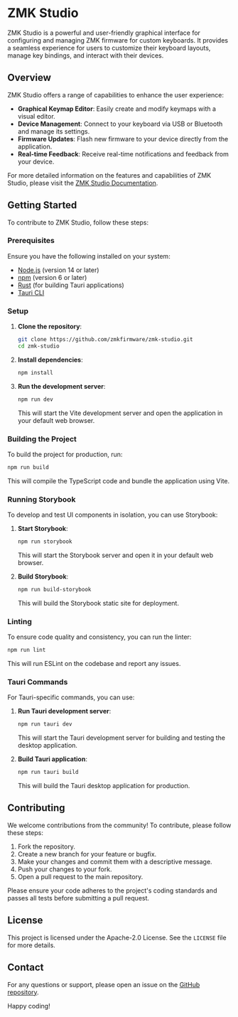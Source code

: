 # ZMK Studio

ZMK Studio is a powerful and user-friendly graphical interface for configuring and managing ZMK firmware for custom keyboards. It provides a seamless experience for users to customize their keyboard layouts, manage key bindings, and interact with their devices.

## Overview

ZMK Studio offers a range of capabilities to enhance the user experience:

- **Graphical Keymap Editor**: Easily create and modify keymaps with a visual editor.
- **Device Management**: Connect to your keyboard via USB or Bluetooth and manage its settings.
- **Firmware Updates**: Flash new firmware to your device directly from the application.
- **Real-time Feedback**: Receive real-time notifications and feedback from your device.

For more detailed information on the features and capabilities of ZMK Studio, please visit the [ZMK Studio Documentation](https://zmk.dev/docs/features/studio#capabilities).

## Getting Started

To contribute to ZMK Studio, follow these steps:

### Prerequisites

Ensure you have the following installed on your system:

- [Node.js](https://nodejs.org/) (version 14 or later)
- [npm](https://www.npmjs.com/) (version 6 or later)
- [Rust](https://www.rust-lang.org/tools/install) (for building Tauri applications)
- [Tauri CLI](https://tauri.app/v1/guides/getting-started/prerequisites/)

### Setup

1. **Clone the repository**:

   ```sh
   git clone https://github.com/zmkfirmware/zmk-studio.git
   cd zmk-studio
   ```

2. **Install dependencies**:

   ```sh
   npm install
   ```

3. **Run the development server**:

   ```sh
   npm run dev
   ```

   This will start the Vite development server and open the application in your default web browser.

### Building the Project

To build the project for production, run:

```sh
npm run build
```

This will compile the TypeScript code and bundle the application using Vite.

### Running Storybook

To develop and test UI components in isolation, you can use Storybook:

1. **Start Storybook**:

   ```sh
   npm run storybook
   ```

   This will start the Storybook server and open it in your default web browser.

2. **Build Storybook**:

   ```sh
   npm run build-storybook
   ```

   This will build the Storybook static site for deployment.

### Linting

To ensure code quality and consistency, you can run the linter:

```sh
npm run lint
```

This will run ESLint on the codebase and report any issues.

### Tauri Commands

For Tauri-specific commands, you can use:

1. **Run Tauri development server**:

   ```sh
   npm run tauri dev
   ```

   This will start the Tauri development server for building and testing the desktop application.

2. **Build Tauri application**:

   ```sh
   npm run tauri build
   ```

   This will build the Tauri desktop application for production.

## Contributing

We welcome contributions from the community! To contribute, please follow these steps:

1. Fork the repository.
2. Create a new branch for your feature or bugfix.
3. Make your changes and commit them with a descriptive message.
4. Push your changes to your fork.
5. Open a pull request to the main repository.

Please ensure your code adheres to the project's coding standards and passes all tests before submitting a pull request.

## License

This project is licensed under the Apache-2.0 License. See the `LICENSE` file for more details.

## Contact

For any questions or support, please open an issue on the [GitHub repository](https://github.com/zmkfirmware/zmk-studio/issues).

Happy coding!

